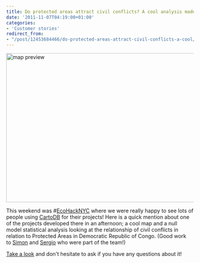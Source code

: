 ```yaml
---
title: Do protected areas attract civil conflicts? A cool analysis made using CartoDB
date: '2011-11-07T04:19:00+01:00'
categories:
- 'Customer stories'
redirect_from:
- "/post/12453684466/do-protected-areas-attract-civil-conflicts-a-cool/"
---
```


<a title="Does protected areas attract civil conflicts map" target="_blank" href="http://www.ecohacknyc.org/projects/conflicts_and_protected_areas/"><img src="http://vizzuality.s3.amazonaws.com/temp/map.jpg" alt="map preview" width="650" height="400"/></a>

This weekend was #<a title="ecohack" target="_blank" href="http://www.ecohacknyc.org">EcoHackNYC</a> where we were really happy to see lots of people using <a href="http://cartodb.com/">CartoDB</a> for their projects! Here is a quick mention about one of the projects developed there in an afternoon; a cool map and a null model statistical analysis looking at the relationship of civil conflicts in relation to Protected Areas in Democratic Republic of Congo. (Good work to <a title="simon" target="_blank" href="http://vizzuality.com/team/stokumine">Simon</a> and <a title="saleiva" target="_blank" href="http://vizzuality.com/team/saleiva">Sergio</a> who were part of the team!) 

<a title="link" target="_blank" href="http://www.ecohacknyc.org/projects/conflicts_and_protected_areas/">Take a look</a> and don't hesitate to ask if you have any questions about it!
